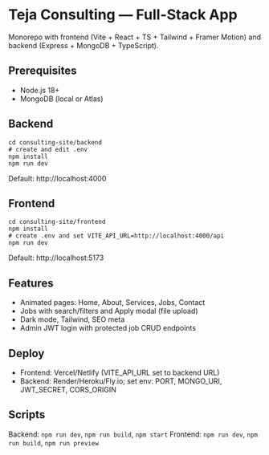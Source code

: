 # Teja Consulting — Full-Stack App

Monorepo with frontend (Vite + React + TS + Tailwind + Framer Motion) and backend (Express + MongoDB + TypeScript).

## Prerequisites
- Node.js 18+
- MongoDB (local or Atlas)

## Backend
```
cd consulting-site/backend
# create and edit .env
npm install
npm run dev
```
Default: http://localhost:4000

## Frontend
```
cd consulting-site/frontend
npm install
# create .env and set VITE_API_URL=http://localhost:4000/api
npm run dev
```
Default: http://localhost:5173

## Features
- Animated pages: Home, About, Services, Jobs, Contact
- Jobs with search/filters and Apply modal (file upload)
- Dark mode, Tailwind, SEO meta
- Admin JWT login with protected job CRUD endpoints

## Deploy
- Frontend: Vercel/Netlify (VITE_API_URL set to backend URL)
- Backend: Render/Heroku/Fly.io; set env: PORT, MONGO_URI, JWT_SECRET, CORS_ORIGIN

## Scripts
Backend: `npm run dev`, `npm run build`, `npm start`
Frontend: `npm run dev`, `npm run build`, `npm run preview`
